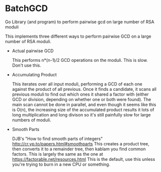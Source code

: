 # BatchGCD
Go Library (and program) to perform pairwise gcd on large number of RSA moduli

This implements three different ways to perform pairwise GCD on a large number of RSA moduli.
- Actual pairwise GCD

	This performs n*(n-1)/2 GCD operations on the moduli. This is slow.
	Don't use this.
	
- Accumulating Product

	This iterates over all input moduli, performing a GCD of each one against the product of all previous.
	Once it finds a candidate, it scans all previous moduli to find out which ones it shared a factor with
	(either GCD or division, depending on whether one or both were found).
	The main scan cannot be done in parallel, and even though it seems like this is O(n), the increasing size
	of the accumulated product results it lots of long multiplication and long divison so it's still painfully
	slow for large numbers of moduli.

- Smooth Parts

	DJB's "How to find smooth parts of integers" http://cr.yp.to/papers.html#smoothparts
	This creates a product tree, then converts it to a remainder tree, then kablam you find common factors.
	This is largely the same as the one at https://factorable.net/resources.html
	This is the default, use this unless you're trying to burn in a new CPU or something.
